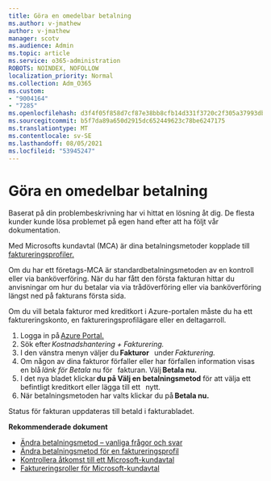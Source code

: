 ```yaml
---
title: Göra en omedelbar betalning
ms.author: v-jmathew
author: v-jmathew
manager: scotv
ms.audience: Admin
ms.topic: article
ms.service: o365-administration
ROBOTS: NOINDEX, NOFOLLOW
localization_priority: Normal
ms.collection: Adm_O365
ms.custom:
- "9004164"
- "7285"
ms.openlocfilehash: d3f4f05f858d7cf87e38bb8cfb14d331f3720c2f305a37993db82280e3dc0816
ms.sourcegitcommit: b5f7da89a650d2915dc652449623c78be6247175
ms.translationtype: MT
ms.contentlocale: sv-SE
ms.lasthandoff: 08/05/2021
ms.locfileid: "53945247"
---
```

# <a name="make-an-immediate-payment"></a>Göra en omedelbar betalning

Baserat på din problembeskrivning har vi hittat en lösning åt dig. De flesta kunder kunde lösa problemet på egen hand efter att ha följt vår dokumentation.

Med Microsofts kundavtal (MCA) är dina betalningsmetoder kopplade till [faktureringsprofiler.](https://docs.microsoft.com/azure/billing/billing-how-to-change-credit-card?WT.mc_id=Portal-Microsoft_Azure_Support#change-payment-method-for-a-billing-profile)

Om du har ett företags-MCA är standardbetalningsmetoden av en kontroll eller via banköverföring. När du har fått den första fakturan hittar du anvisningar om hur du betalar via via trådöverföring eller via banköverföring längst ned på fakturans första sida.

Om du vill betala fakturor med kreditkort i Azure-portalen måste du ha ett faktureringskonto, en faktureringsprofilägare eller en deltagarroll.

1. Logga in på [Azure Portal.](https://portal.azure.com/)
2. Sök efter *Kostnadshantering + Fakturering.*
3. I den vänstra menyn väljer du **Fakturor**   under *Fakturering.*
4. Om någon av dina fakturor förfaller eller har förfallen information visas en blå *länk för Betala* nu för   fakturan. Välj **Betala nu.**
5. I det nya bladet klickar **du på Välj en betalningsmetod** för att välja ett befintligt kreditkort eller lägga till ett   nytt.
6. När betalningsmetoden har valts klickar du på **Betala nu.**

Status för fakturan uppdateras till betald i fakturabladet.

**Rekommenderade dokument**

- [Ändra betalningsmetod – vanliga frågor och svar](https://docs.microsoft.com/azure/billing/billing-how-to-change-credit-card?WT.mc_id=Portal-Microsoft_Azure_Support#frequently-asked-questions)
- [Ändra betalningsmetod för en faktureringsprofil](https://docs.microsoft.com/azure/cost-management-billing/manage/change-credit-card?WT.mc_id=Portal-Microsoft_Azure_Support#manage-credit-cards-for-a-microsoft-customer-agreement)
- [Kontrollera åtkomst till ett Microsoft-kundavtal](https://docs.microsoft.com/azure/cost-management-billing/manage/change-credit-card?WT.mc_id=Portal-Microsoft_Azure_Support%22%20%5Cl%20%22manage-credit-cards-for-a-microsoft-customer-agreement%22%20%5Ct%20%22_blank#check-the-type-of-your-account)
- [Faktureringsroller för Microsoft-kundavtal](https://docs.microsoft.com/azure/cost-management-billing/manage/understand-mca-roles)

